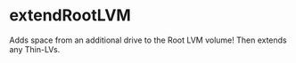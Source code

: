 # extendRootLVM
Adds space from an additional drive to the Root LVM volume! Then extends any Thin-LVs.
